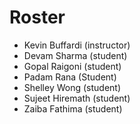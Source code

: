 # Roster

* Kevin Buffardi (instructor)
* Devam Sharma (student)
* Gopal Raigoni (student)
* Padam Rana (Student)
* Shelley Wong (student)
* Sujeet Hiremath (student)
* Zaiba Fathima (student)
